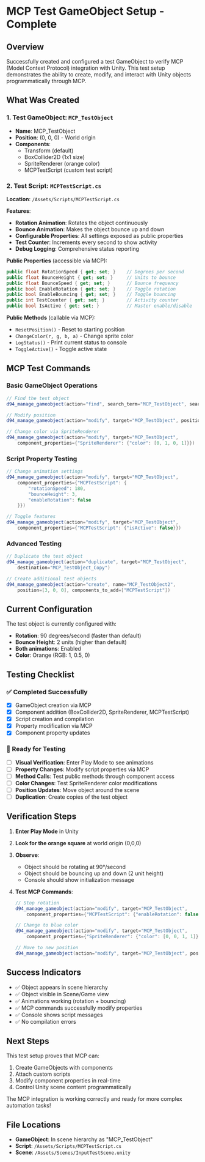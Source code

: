 # MCP Test GameObject Setup - Complete

## Overview
Successfully created and configured a test GameObject to verify MCP (Model Context Protocol) integration with Unity. This test setup demonstrates the ability to create, modify, and interact with Unity objects programmatically through MCP.

## What Was Created

### 1. Test GameObject: `MCP_TestObject`
- **Name**: MCP_TestObject
- **Position**: (0, 0, 0) - World origin
- **Components**:
  - Transform (default)
  - BoxCollider2D (1x1 size)
  - SpriteRenderer (orange color)
  - MCPTestScript (custom test script)

### 2. Test Script: `MCPTestScript.cs`
**Location**: `/Assets/Scripts/MCPTestScript.cs`

**Features**:
- **Rotation Animation**: Rotates the object continuously
- **Bounce Animation**: Makes the object bounce up and down
- **Configurable Properties**: All settings exposed as public properties
- **Test Counter**: Increments every second to show activity
- **Debug Logging**: Comprehensive status reporting

**Public Properties** (accessible via MCP):
```csharp
public float RotationSpeed { get; set; }    // Degrees per second
public float BounceHeight { get; set; }     // Units to bounce
public float BounceSpeed { get; set; }      // Bounce frequency
public bool EnableRotation { get; set; }    // Toggle rotation
public bool EnableBouncing { get; set; }    // Toggle bouncing
public int TestCounter { get; set; }        // Activity counter
public bool IsActive { get; set; }          // Master enable/disable
```

**Public Methods** (callable via MCP):
- `ResetPosition()` - Reset to starting position
- `ChangeColor(r, g, b, a)` - Change sprite color
- `LogStatus()` - Print current status to console
- `ToggleActive()` - Toggle active state

## MCP Test Commands

### Basic GameObject Operations
```csharp
// Find the test object
d94_manage_gameobject(action="find", search_term="MCP_TestObject", search_method="by_name")

// Modify position
d94_manage_gameobject(action="modify", target="MCP_TestObject", position=[5, 2, 0])

// Change color via SpriteRenderer
d94_manage_gameobject(action="modify", target="MCP_TestObject", 
    component_properties={"SpriteRenderer": {"color": [0, 1, 0, 1]}})
```

### Script Property Testing
```csharp
// Change animation settings
d94_manage_gameobject(action="modify", target="MCP_TestObject", 
    component_properties={"MCPTestScript": {
        "rotationSpeed": 180,
        "bounceHeight": 3,
        "enableRotation": false
    }})

// Toggle features
d94_manage_gameobject(action="modify", target="MCP_TestObject", 
    component_properties={"MCPTestScript": {"isActive": false}})
```

### Advanced Testing
```csharp
// Duplicate the test object
d94_manage_gameobject(action="duplicate", target="MCP_TestObject", 
    destination="MCP_TestObject_Copy")

// Create additional test objects
d94_manage_gameobject(action="create", name="MCP_TestObject2", 
    position=[3, 0, 0], components_to_add=["MCPTestScript"])
```

## Current Configuration
The test object is currently configured with:
- **Rotation**: 90 degrees/second (faster than default)
- **Bounce Height**: 2 units (higher than default)  
- **Both animations**: Enabled
- **Color**: Orange (RGB: 1, 0.5, 0)

## Testing Checklist

### ✅ Completed Successfully
- [x] GameObject creation via MCP
- [x] Component addition (BoxCollider2D, SpriteRenderer, MCPTestScript)
- [x] Script creation and compilation
- [x] Property modification via MCP
- [x] Component property updates

### 🧪 Ready for Testing
- [ ] **Visual Verification**: Enter Play Mode to see animations
- [ ] **Property Changes**: Modify script properties via MCP
- [ ] **Method Calls**: Test public methods through component access
- [ ] **Color Changes**: Test SpriteRenderer color modifications
- [ ] **Position Updates**: Move object around the scene
- [ ] **Duplication**: Create copies of the test object

## Verification Steps

1. **Enter Play Mode** in Unity
2. **Look for the orange square** at world origin (0,0,0)
3. **Observe**:
   - Object should be rotating at 90°/second
   - Object should be bouncing up and down (2 unit height)
   - Console should show initialization message

4. **Test MCP Commands**:
   ```csharp
   // Stop rotation
   d94_manage_gameobject(action="modify", target="MCP_TestObject", 
       component_properties={"MCPTestScript": {"enableRotation": false}})
   
   // Change to blue color
   d94_manage_gameobject(action="modify", target="MCP_TestObject", 
       component_properties={"SpriteRenderer": {"color": [0, 0, 1, 1]}})
   
   // Move to new position
   d94_manage_gameobject(action="modify", target="MCP_TestObject", position=[5, 3, 0])
   ```

## Success Indicators
- ✅ Object appears in scene hierarchy
- ✅ Object visible in Scene/Game view
- ✅ Animations working (rotation + bouncing)
- ✅ MCP commands successfully modify properties
- ✅ Console shows script messages
- ✅ No compilation errors

## Next Steps
This test setup proves that MCP can:
1. Create GameObjects with components
2. Attach custom scripts
3. Modify component properties in real-time
4. Control Unity scene content programmatically

The MCP integration is working correctly and ready for more complex automation tasks!

## File Locations
- **GameObject**: In scene hierarchy as "MCP_TestObject"
- **Script**: `/Assets/Scripts/MCPTestScript.cs`
- **Scene**: `/Assets/Scenes/InputTestScene.unity`

